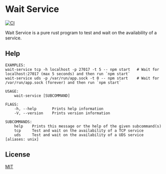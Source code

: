 Wait Service
====================

[![CI](https://github.com/magiclen/wait-service/actions/workflows/ci.yml/badge.svg)](https://github.com/magiclen/wait-service/actions/workflows/ci.yml)

Wait Service is a pure rust program to test and wait on the availability of a service.

## Help

```
EXAMPLES:
wait-service tcp -h localhost -p 27017 -t 5 -- npm start   # Wait for localhost:27017 (max 5 seconds) and then run `npm start`
wait-service uds -p /var/run/app.sock -t 0 -- npm start    # Wait for /var/run/app.sock (forever) and then run `npm start`

USAGE:
    wait-service [SUBCOMMAND]

FLAGS:
    -h, --help       Prints help information
    -V, --version    Prints version information

SUBCOMMANDS:
    help    Prints this message or the help of the given subcommand(s)
    tcp     Test and wait on the availability of a TCP service
    uds     Test and wait on the availability of a UDS service [aliases: unix]
```

## License

[MIT](LICENSE)